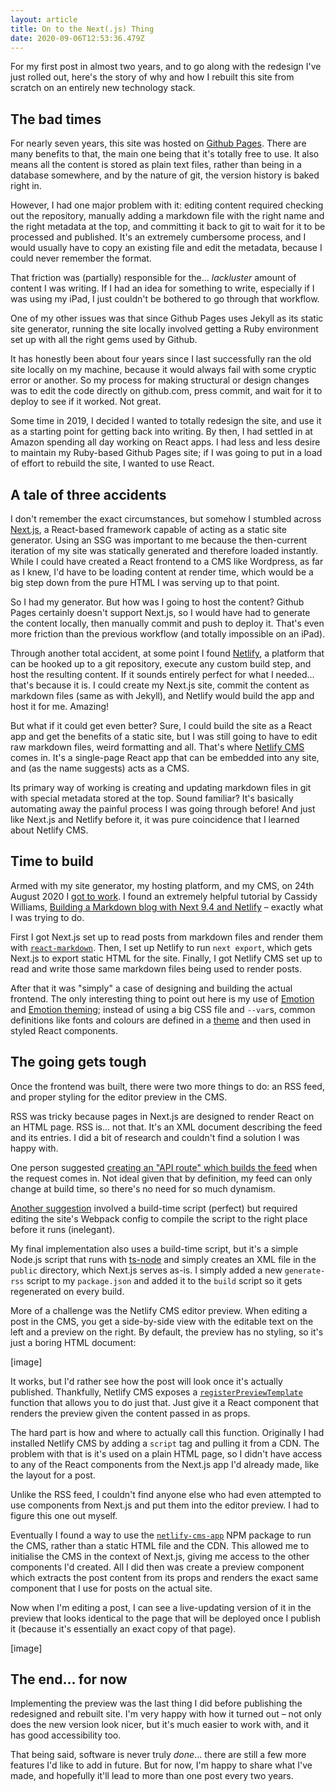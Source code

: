 ```yaml
---
layout: article
title: On to the Next(.js) Thing
date: 2020-09-06T12:53:36.479Z
---
```

For my first post in almost two years, and to go along with the redesign I've just rolled out, here's the story of why and how I rebuilt this site from scratch on an entirely new technology stack. <!-- more -->

## The bad times

For nearly seven years, this site was hosted on [Github Pages](https://pages.github.com/). There are many benefits to that, the main one being that it's totally free to use. It also means all the content is stored as plain text files, rather than being in a database somewhere, and by the nature of git, the version history is baked right in.

However, I had one major problem with it: editing content required checking out the repository, manually adding a markdown file with the right name and the right metadata at the top, and committing it back to git to wait for it to be processed and published. It's an extremely cumbersome process, and I would usually have to copy an existing file and edit the metadata, because I could never remember the format.

That friction was (partially) responsible for the... *lackluster* amount of content I was writing. If I had an idea for something to write, especially if I was using my iPad, I just couldn't be bothered to go through that workflow.

One of my other issues was that since Github Pages uses Jekyll as its static site generator, running the site locally involved getting a Ruby environment set up with all the right gems used by Github.

It has honestly been about four years since I last successfully ran the old site locally on my machine, because it would always fail with some cryptic error or another. So my process for making structural or design changes was to edit the code directly on github.com, press commit, and wait for it to deploy to see if it worked. Not great.

Some time in 2019, I decided I wanted to totally redesign the site, and use it as a starting point for getting back into writing. By then, I had settled in at Amazon spending all day working on React apps. I had less and less desire to maintain my Ruby-based Github Pages site; if I was going to put in a load of effort to rebuild the site, I wanted to use React.

## A tale of three accidents

I don't remember the exact circumstances, but somehow I stumbled across [Next.js](https://nextjs.org), a React-based framework capable of acting as a static site generator. Using an SSG was important to me because the then-current iteration of my site was statically generated and therefore loaded instantly. While I could have created a React frontend to a CMS like Wordpress, as far as I knew, I'd have to be loading content at render time, which would be a big step down from the pure HTML I was serving up to that point.

So I had my generator. But how was I going to host the content? Github Pages certainly doesn't support Next.js, so I would have had to generate the content locally, then manually commit and push to deploy it. That's even more friction than the previous workflow (and totally impossible on an iPad).

Through another total accident, at some point I found [Netlify](https://netlify.com), a platform that can be hooked up to a git repository, execute any custom build step, and host the resulting content. If it sounds entirely perfect for what I needed... that's because it is. I could create my Next.js site, commit the content as markdown files (same as with Jekyll), and Netlify would build the app and host it for me. Amazing!

But what if it could get even better? Sure, I could build the site as a React app and get the benefits of a static site, but I was still going to have to edit raw markdown files, weird formatting and all. That's where [Netlify CMS](https://www.netlifycms.org/) comes in. It's a single-page React app that can be embedded into any site, and (as the name suggests) acts as a CMS.

Its primary way of working is creating and updating markdown files in git with special metadata stored at the top. Sound familiar? It's basically automating away the painful process I was going through before! And just like Next.js and Netlify before it, it was pure coincidence that I learned about Netlify CMS.

## Time to build

Armed with my site generator, my hosting platform, and my CMS, on 24th August 2020 I [got to work](https://github.com/olivvysaur/livasch.com/commit/f2139eb5307b5f8c888fe2df67fbc1ad85118269). I found an extremely helpful tutorial by Cassidy Williams, [Building a Markdown blog with Next 9.4 and Netlify](https://www.netlify.com/blog/2020/05/04/building-a-markdown-blog-with-next-9.4-and-netlify/) – exactly what I was trying to do.

First I got Next.js set up to read posts from markdown files and render them with [`react-markdown`](https://www.npmjs.com/package/react-markdown). Then, I set up Netlify to run `next export`, which gets Next.js to export static HTML for the site. Finally, I got Netlify CMS set up to read and write those same markdown files being used to render posts.

After that it was "simply" a case of designing and building the actual frontend. The only interesting thing to point out here is my use of [Emotion](https://emotion.sh) and [Emotion theming](https://emotion.sh/docs/theming); instead of using a big CSS file and `--var`s, common definitions like fonts and colours are defined in a [theme](https://github.com/olivvysaur/livasch.com/blob/main/theme.json) and then used in styled React components.

## The going gets tough

Once the frontend was built, there were two more things to do: an RSS feed, and proper styling for the editor preview in the CMS.

RSS was tricky because pages in Next.js are designed to render React on an HTML page. RSS is... not that. It's an XML document describing the feed and its entries. I did a bit of research and couldn't find a solution I was happy with.

One person suggested [creating an "API route" which builds the feed](https://ironeko.com/posts/how-to-add-an-rss-feed-to-your-next-js-site) when the request comes in. Not ideal given that by definition, my feed can only change at build time, so there's no need for so much dynamism.

[Another suggestion](https://logana.dev/blog/rss-feeds-in-a-nextjs-site) involved a build-time script (perfect) but required editing the site's Webpack config to compile the script to the right place before it runs (inelegant). 

My final implementation also uses a build-time script, but it's a simple Node.js script that runs with [ts-node](https://www.npmjs.com/package/ts-node) and simply creates an XML file in the `public` directory, which Next.js serves as-is. I simply added a new `generate-rss` script to my `package.json` and added it to the `build` script so it gets regenerated on every build.

More of a challenge was the Netlify CMS editor preview. When editing a post in the CMS, you get a side-by-side view with the editable text on the left and a preview on the right. By default, the preview has no styling, so it's just a boring HTML document:

\[image]

It works, but I'd rather see how the post will look once it's actually published. Thankfully, Netlify CMS exposes a [`registerPreviewTemplate`](https://www.netlifycms.org/docs/customization/#registerpreviewtemplate) function that allows you to do just that. Just give it a React component that renders the preview given the content passed in as props.

The hard part is how and where to actually call this function. Originally I had installed Netlify CMS by adding a `script` tag and pulling it from a CDN. The problem with that is it's used on a plain HTML page, so I didn't have access to any of the React components from the Next.js app I'd already made, like the layout for a post.

Unlike the RSS feed, I couldn't find anyone else who had even attempted to use components from Next.js and put them into the editor preview. I had to figure this one out myself.

Eventually I found a way to use the [`netlify-cms-app`](https://www.npmjs.com/package/netlify-cms-app) NPM package to run the CMS, rather than a static HTML file and the CDN. This allowed me to initialise the CMS in the context of Next.js, giving me access to the other components I'd created. All I did then was create a preview component which extracts the post content from its props and renders the exact same component that I use for posts on the actual site.

Now when I'm editing a post, I can see a live-updating version of it in the preview that looks identical to the page that will be deployed once I publish it (because it's essentially an exact copy of that page).

\[image]

## The end... for now

Implementing the preview was the last thing I did before publishing the redesigned and rebuilt site. I'm very happy with how it turned out – not only does the new version look nicer, but it's much easier to work with, and it has good accessibility too.

That being said, software is never truly _done_... there are still a few more features I'd like to add in future. But for now, I'm happy to share what I've made, and hopefully it'll lead to more than one post every two years.